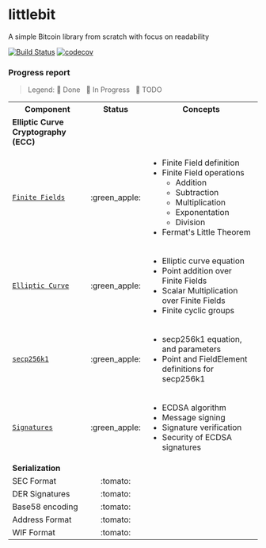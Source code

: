 # littlebit
A simple Bitcoin library from scratch with focus on readability

[![Build Status](https://travis-ci.org/onyb/littlebit.svg?branch=master)](https://travis-ci.org/onyb/littlebit)
[![codecov](https://codecov.io/gh/onyb/littlebit/branch/master/graph/badge.svg)](https://codecov.io/gh/onyb/littlebit)


### Progress report

> Legend: :green_apple: Done &nbsp; :lemon: In Progress &nbsp; :tomato: TODO

<table>
  <tbody>
    <tr>
      <th>Component</th>
      <th align="center">Status</th>
      <th align="center">Concepts</th>
    </tr>
    <tr>
      <td><b>Elliptic Curve Cryptography (ECC)</b></td>
      <td align="center"></td>
      <td></td>
    </tr>
    <tr>
      <td><a href="littlebit/ecc/field_element.py"><code>Finite Fields</code></a></td>
      <td align="center">:green_apple:</td>
      <td>
        <ul>
          <li>
            Finite Field definition
          </li>
          <li>
            Finite Field operations
            <ul>
              <li>Addition
              <li>Subtraction</li>
              <li>Multiplication</li>
              <li>Exponentation</li>
              <li>Division</li>
            </ul>
          </li>
          <li>
            Fermat's Little Theorem
          </li>
        </ul>
      </td>
    </tr>
    <tr>
      <td><a href="littlebit/ecc/point.py"><code>Elliptic Curve</code></a></td>
      <td align="center">:green_apple:</td>
      <td>
        <ul>
          <li>
            Elliptic curve equation
          </li>
          <li>
            Point addition over Finite Fields
          </li>
          <li>
            Scalar Multiplication over Finite Fields
          </li>
          <li>
            Finite cyclic groups
          </li>
        </ul>
      </td>
    </tr>
    <tr>
      <td><a href="littlebit/ecc/secp256k1.py"><code>secp256k1</code></a></td>
      <td align="center">:green_apple:</td>
      <td>
        <ul>
          <li>secp256k1 equation, and parameters</li>
          <li>Point and FieldElement definitions for secp256k1</li>
        </ul>
      </td>
    </tr>
    <tr>
      <td><a href="littlebit/ecc/secp256k1.py"><code>Signatures</code></a></td>
      <td align="center">:green_apple:</td>
      <td>
        <ul>
          <li>ECDSA algorithm</li>
          <li>Message signing</li>
          <li>Signature verification</li>
          <li>Security of ECDSA signatures</li>
        </ul>
      </td>
    </tr>
    <tr>
      <td><b>Serialization</b></td>
      <td align="center"></td>
      <td></td>
    </tr>
    <tr>
      <td>SEC Format</td>
      <td align="center">:tomato:</td>
      <td>
      </td>
    </tr>
    <tr>
      <td>DER Signatures</td>
      <td align="center">:tomato:</td>
      <td>
      </td>
    </tr>
    <tr>
      <td>Base58 encoding</td>
      <td align="center">:tomato:</td>
      <td>
      </td>
    </tr>
    <tr>
      <td>Address Format</td>
      <td align="center">:tomato:</td>
      <td>
      </td>
    </tr>
    <tr>
      <td>WIF Format</td>
      <td align="center">:tomato:</td>
      <td>
      </td>
    </tr>
  </tbody>
</table>
